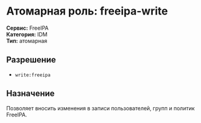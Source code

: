 # Атомарная роль: freeipa-write

**Сервис:** FreeIPA  
**Категория:** IDM  
**Тип:** атомарная

## Разрешение
- `write:freeipa`

## Назначение
Позволяет вносить изменения в записи пользователей, групп и политик FreeIPA.
